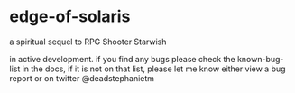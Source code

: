 # edge-of-solaris
a spiritual sequel to RPG Shooter Starwish

in active development. if you find any bugs please check the known-bug-list in the docs, if it is not on that list, please let me know either view a bug report or on twitter @deadstephanietm
